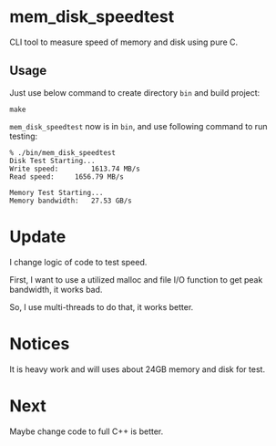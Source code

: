 # mem_disk_speedtest
CLI tool to measure speed of memory and disk using pure C.

## Usage
Just use below command to create directory `bin` and build project:

```
make
```

`mem_disk_speedtest` now is in `bin`, and use following command to run testing:

```
% ./bin/mem_disk_speedtest
Disk Test Starting...
Write speed:		1613.74 MB/s
Read speed:		1656.79 MB/s

Memory Test Starting...
Memory bandwidth:	27.53 GB/s
```

# Update
I change logic of code to test speed.

First, I want to use a utilized malloc and file I/O function to get peak bandwidth, it works bad.

So, I use multi-threads to do that, it works better.

# Notices
It is heavy work and will uses about 24GB memory and disk for test.

# Next
Maybe change code to full C++ is better.
